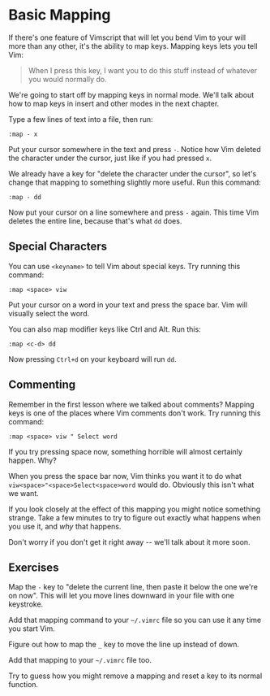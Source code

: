 Basic Mapping
=============

If there's one feature of Vimscript that will let you bend Vim to your
will more than any other, it's the ability to map keys.  Mapping keys
lets you tell Vim:

> When I press this key, I want you to do this stuff instead of whatever
> you would normally do.

We're going to start off by mapping keys in normal mode.  We'll talk
about how to map keys in insert and other modes in the next chapter.

Type a few lines of text into a file, then run:

    :map - x

Put your cursor somewhere in the text and press `-`.  Notice how Vim
deleted the character under the cursor, just like if you had pressed
`x`.

We already have a key for "delete the character under the cursor", so
let's change that mapping to something slightly more useful.  Run this
command:

    :map - dd

Now put your cursor on a line somewhere and press `-` again.  This time
Vim deletes the entire line, because that's what `dd` does.

Special Characters
------------------

You can use `<keyname>` to tell Vim about special keys.  Try running
this command:

    :map <space> viw

Put your cursor on a word in your text and press the space bar.  Vim
will visually select the word.

You can also map modifier keys like Ctrl and Alt.  Run this:

    :map <c-d> dd

Now pressing `Ctrl+d` on your keyboard will run `dd`.

Commenting
----------

Remember in the first lesson where we talked about comments?  Mapping
keys is one of the places where Vim comments don't work.  Try running
this command:

    :map <space> viw " Select word

If you try pressing space now, something horrible will almost certainly
happen.  Why?

When you press the space bar now, Vim thinks you want it to do what
`viw<space>"<space>Select<space>word` would do.  Obviously this isn't
what we want.

If you look closely at the effect of this mapping you might notice
something strange.  Take a few minutes to try to figure out exactly what
happens when you use it, and *why* that happens.

Don't worry if you don't get it right away -- we'll talk about it more
soon.

Exercises
---------

Map the `-` key to "delete the current line, then paste it below the one
we're on now".  This will let you move lines downward in your file with
one keystroke.

Add that mapping command to your `~/.vimrc` file so you can use it any
time you start Vim.

Figure out how to map the `_` key to move the line up instead of down.

Add that mapping to your `~/.vimrc` file too.

Try to guess how you might remove a mapping and reset a key to its
normal function.
